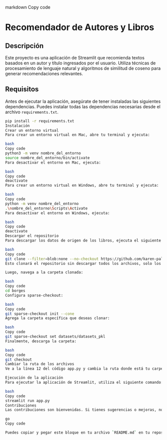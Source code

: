 markdown
Copy code
# Recomendador de Autores y Libros

## Descripción

Este proyecto es una aplicación de Streamlit que recomienda textos basados en un autor y título ingresados por el usuario. Utiliza técnicas de procesamiento de lenguaje natural y algoritmos de similitud de coseno para generar recomendaciones relevantes.

## Requisitos

Antes de ejecutar la aplicación, asegúrate de tener instaladas las siguientes dependencias. Puedes instalar todas las dependencias necesarias desde el archivo `requirements.txt`.

```bash
pip install -r requirements.txt
Instalación
Crear un entorno virtual
Para crear un entorno virtual en Mac, abre tu terminal y ejecuta:

bash
Copy code
python3 -m venv nombre_del_entorno
source nombre_del_entorno/bin/activate
Para desactivar el entorno en Mac, ejecuta:

bash
Copy code
deactivate
Para crear un entorno virtual en Windows, abre tu terminal y ejecuta:

bash
Copy code
python -m venv nombre_del_entorno
.\nombre_del_entorno\Scripts\Activate
Para desactivar el entorno en Windows, ejecuta:

bash
Copy code
deactivate
Descargar el repositorio
Para descargar los datos de origen de los libros, ejecuta el siguiente comando para clonar el repositorio:

bash
Copy code
git clone --filter=blob:none --no-checkout https://github.com/karen-pal/borges.git
Esto clonará el repositorio sin descargar todos los archivos, solo los necesarios.

Luego, navega a la carpeta clonada:

bash
Copy code
cd borges
Configura sparse-checkout:

bash
Copy code
git sparse-checkout init --cone
Agrega la carpeta específica que deseas clonar:

bash
Copy code
git sparse-checkout set datasets/datasets_pkl
Finalmente, descarga la carpeta:

bash
Copy code
git checkout
Cambiar la ruta de los archivos
Ve a la línea 12 del código app.py y cambia la ruta donde está tu carpeta datasets_pkl.

Ejecución de la aplicación
Para ejecutar la aplicación de Streamlit, utiliza el siguiente comando:

bash
Copy code
streamlit run app.py
Contribuciones
Las contribuciones son bienvenidas. Si tienes sugerencias o mejoras, no dudes en abrir un issue o un pull request.

go
Copy code

Puedes copiar y pegar este bloque en tu archivo `README.md` en tu repositorio de Git